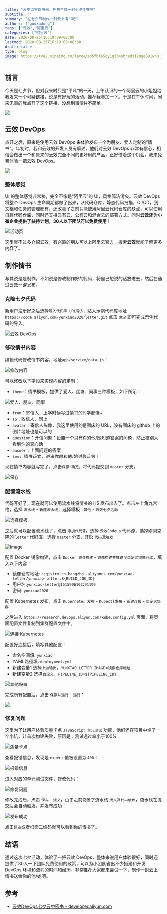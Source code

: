 ```yaml
---
title: "云中谁寄锦书来，免费生成一封七夕情书吧"
subtitle: ""
summary: "在七夕节制作一封云上情书吧"
authors: ["guoxudong"]
tags: ["云效","阿里云"]
categories: ["阿里云"]
date: 2020-08-25T16:19:09+08:00
lastmod: 2020-08-25T16:19:09+08:00
draft: false
type: blog
image: https://tva2.sinaimg.cn/large/ad5fbf65gy1gi34sbradjj20ge091wh0.jpg
---
```

## 前言

今天是七夕节，但对我来时只是”平凡“的一天，上午认识的一个阿里云的小姐姐给我发来一个可疑链接，说是有好玩的活动，推荐我参加一下。于是在午休时间，闲来无事的我点开了这个链接，没想到事情并不简单。

![](https://tva4.sinaimg.cn/large/ad5fbf65gy1gi34yex8kgj20al05qmxm.jpg)

## 云效 DevOps

点开之后，原来是使用云效 DevOps 来体验发布一个为朋友、爱人定制的“情书”。年初时，我和云效的开发人员有聊过，他们对云效 DevOps 非常有信心，相信会做出一个和原来的云效完全不同的更好用的产品，正好借着这个机会，我来免费体验一把云效 DevOps。

![](https://tva4.sinaimg.cn/large/ad5fbf65gy1gi352mu9k4j212w0q0wmi.jpg)

### 整体感觉

UI 的整体感觉非常棒，完全不像是“阿里云”的 UI，风格简洁清爽。云效 DevOps 将整个 DevOps 生命周期都做了出来，从代码仓库，静态代码扫描，CI/CD，到文档和任务的管理都有，还改善了之前只能使用阿里云代码仓库的缺点，可以使用自建代码仓库，同时还支持云有云、公有云和混合云的部署方式。同时**云效还为小微企业提供了扶持计划，30人以下团队可以免费使用！**

![活动页](https://tva1.sinaimg.cn/large/ad5fbf65gy1gi359oqgh9j21h20q97a5.jpg)

这里就不过多介绍云效，有兴趣的朋友可以上阿里云官方，搜索**云效**就能了解更多内容了。

## 制作情书

与其说是是制作，不如说是修改制作好的代码，将自己想说的话放进去，然后在通过云效一键发布。

### 克隆七夕代码

新用户注册好之后选择`导入代码库`-`URL导入`，贴入示例代码库地址 `https://code.aliyun.com/yunxiao2020/letter.git` 点击 `确定` 即可完成示例代码的导入。

![云效 DevOps](https://tva2.sinaimg.cn/large/ad5fbf65gy1gi35ntu6avj212m0k2dgv.jpg)

### 修改情书内容

编辑代码修改情书内容，地址`app/service/data.js`：

![修改内容](https://tva3.sinaimg.cn/large/ad5fbf65gy1gi35q45ru3j21hc0pfmy3.jpg)

可以修改以下字段来实现内容的定制：

- `theme`：情书模板，提供了爱人、朋友、同事三种模板，如下所示：

![爱人、朋友、同事](https://tva1.sinaimg.cn/large/ad5fbf65gy1gi35sch68xj210g0jb0xy.jpg)

- `from`：寄信人，上学时候写过情书的同学都懂~
- `To`：收信人，同上
- `avatar`：寄信人头像，我这里使用的是图床的 URL，没有图床的 github 上的图片地址也是可以的
- `question`：开信问题：设置一个只有你的他/她知道答案的问题，防止被别人看到你的真心话
- `answer`：上面问题的答案
- `text`: 情书正文，说出你想和他/她说的话吧！

现在情书内容就写完了，点击`保存`-`确定`，将代码提交到 `master` 分支。

![保存](https://tvax2.sinaimg.cn/large/ad5fbf65gy1gi35y8l234j20fe0880sw.jpg)

### 配置流水线

代码写好了，现在就可以使用流水线将情书的 H5 发布出去了。点击左上角九宫格，选择 `流水线` - `新建流水线`，选择模板：`其他` - `云效七夕活动`

![选择模板](https://tva3.sinaimg.cn/large/ad5fbf65gy1gi362uhnv8j21hc0pfmye.jpg)

之后就可以配置流水线了，点击 `添加代码源`，选择 `云效Codeup` 代码源，选择刚刚克隆的 `letter` 代码库，选择 `master` 分支，开启 `代码源触发`

![image](https://tvax1.sinaimg.cn/large/ad5fbf65gy1gi36917of6j21h70q7wie.jpg)

配置 Docker 镜像构建，点击 `Docker 镜像构建` - `镜像构建并推送至自定义镜像仓库`，填入以下内容：

- 镜像仓库地址: `registry.cn-hangzhou.aliyuncs.com/yunxiao-letter/yunxiao-letter:${BUILD_JOB_ID}`
- 用户名:`yunxiao-letter@1515906102291199`
- 密码: `yunxiao2020`

配置 Kubernetes 发布，点击 `Kubernetes 发布` - `Kubectl发布` - `新建连接` - `自定义集群`

之后进入 `https://research.devops.aliyun.com/kube.config.yml` 页面，将页面配置文件复制到集群配置文件中。

![连接 Kubernetes](https://tvax3.sinaimg.cn/large/ad5fbf65gy1gi36dhtzfxj21070jgt9j.jpg)

配置好连接后，填写其他配置：

- 命名空间填: `yunxiao`
- YAML路径填: `deployment.yml`
- 新建变量1    选择`上游输出`，`YUNXIAO_LETTER_IMAGE`=`镜像仓库地址`
- 新建变量2    选择`自定义`，`PIPELINE_ID`=`${PIPELINE_ID}`

![其他配置](https://tva1.sinaimg.cn/large/ad5fbf65gy1gi36f8xxffj20w70icdgb.jpg)

完成所有配置后，点击 `保存并运行` - `运行`：

![](https://tva1.sinaimg.cn/large/ad5fbf65gy1gi36hajgyuj20fd08s746.jpg)

### 修复问题

这里为了让用户体验质量卡点 `JavaScript 单元测试` 功能，他们还在项目中埋了一个小坑，让首次构建失败，原因是：测试通过率小于100%

![质量卡点](https://tva1.sinaimg.cn/large/ad5fbf65gy1gi36jr1kwjj21090a7t9h.jpg)

查看报错信息，发现是 `expect` 值被设置为 `400`： 

![报错信息](https://tvax2.sinaimg.cn/large/ad5fbf65gy1gi36k3n45mj212g0e4tad.jpg)

进入对应的单元测试文件，修改代码：

![修复问题](https://tva2.sinaimg.cn/large/ad5fbf65gy1gi36md5twaj21h40pzn10.jpg)

修改完成后，点击 `保存` - `提交`，由于之前设置了流水线 `提交源代码触发`，流水线在提交后会自动触发，并发布成功：

![发布成功](https://tva4.sinaimg.cn/large/ad5fbf65gy1gi36npelasj210109l3zc.jpg)

点击`预览`或者扫面二维码就可以看到你的情书了。

## 结语

通过这次七夕活动，体验了一把云效 DevOps，整体来说用户体验很好，同时还提供了30人一下团队免费使用的政策，可以为小团队省出不少搭建和开发 DevOps 环境和流程的时间和经历，非常推荐大家都来尝试一下，制作一封云上情书送给你的他/她吧。

## 参考

- [云效DevOps七夕云中密书 - developer.aliyun.com](https://developer.aliyun.com/adc/scenario/exp/8464960ac980400d95ff092b95e1a97e)